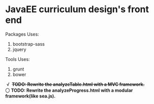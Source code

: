 # JavaEE curriculum design's front end

Packages Uses:
1. bootstrap-sass
2. jquery

Tools Uses:
1. grunt
2. bower

&nbsp;√&nbsp;&nbsp;~~**TODO: Rewrite the analyzeTable.html with a MVC framework.**~~
〇&nbsp;**TODO: Rewrite the analyzeProgress.html with a modular framework(like sea.js).**